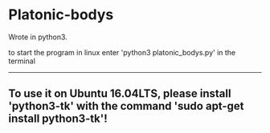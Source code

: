 # Platonic-bodys
Wrote in python3.

to start the program in linux enter 'python3 platonic_bodys.py' in the terminal

---------------------------------------------------------------------------------------------------------------------------
To use it on Ubuntu 16.04LTS, please install 'python3-tk' with the command 'sudo apt-get install python3-tk'!
---------------------------------------------------------------------------------------------------------------------------